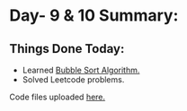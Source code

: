 # Day- 9 & 10 Summary: 

## Things Done Today: 

- Learned [Bubble Sort Algorithm.](https://youtu.be/F5MZyqRp_IM)
- Solved Leetcode problems.

Code files uploaded [here.](/Code/Day-9&10/src/com/meet/)